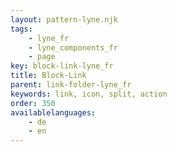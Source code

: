 ```yaml
---
layout: pattern-lyne.njk
tags: 
    - lyne_fr
    - lyne_components_fr
    - page
key: block-link-lyne_fr
title: Block-Link
parent: link-folder-lyne_fr
keywords: link, icon, split, action
order: 350
availablelanguages: 
    - de
    - en
---
```

